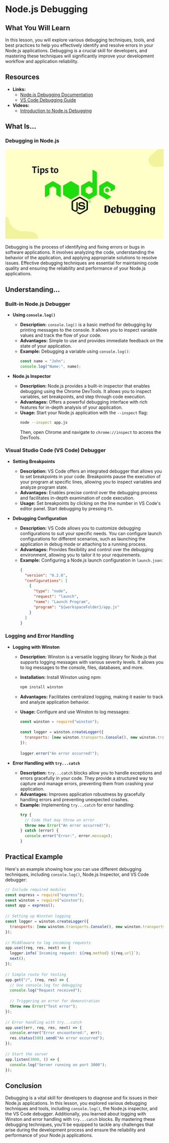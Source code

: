 # Node.js Debugging

## What You Will Learn

In this lesson, you will explore various debugging techniques, tools, and best practices to help you effectively identify and resolve errors in your Node.js applications. Debugging is a crucial skill for developers, and mastering these techniques will significantly improve your development workflow and application reliability.

## Resources

- **Links:**
  - [Node.js Debugging Documentation](https://nodejs.org/en/learn/getting-started/debugging)
  - [VS Code Debugging Guide](https://code.visualstudio.com/docs/editor/debugging)
- **Videos:**
  - [Introduction to Node.js Debugging](https://www.youtube.com/watch?v=qz68RsESlp8&)

## What Is...

### Debugging in Node.js

![Node.js Image](../Images/nodejsdebug.png)

Debugging is the process of identifying and fixing errors or bugs in software applications. It involves analyzing the code, understanding the behavior of the application, and applying appropriate solutions to resolve issues. Effective debugging techniques are essential for maintaining code quality and ensuring the reliability and performance of your Node.js applications.

## Understanding...

### Built-in Node.js Debugger

- **Using `console.log()`**

  - **Description:** `console.log()` is a basic method for debugging by printing messages to the console. It allows you to inspect variable values and track the flow of your code.
  - **Advantages:** Simple to use and provides immediate feedback on the state of your application.
  - **Example:** Debugging a variable using `console.log()`:
    ```javascript
    const name = "John";
    console.log("Name:", name);
    ```

- **Node.js Inspector**
  - **Description:** Node.js provides a built-in inspector that enables debugging using the Chrome DevTools. It allows you to inspect variables, set breakpoints, and step through code execution.
  - **Advantages:** Offers a powerful debugging interface with rich features for in-depth analysis of your application.
  - **Usage:** Start your Node.js application with the `--inspect` flag:
    ```bash
    node --inspect app.js
    ```
    Then, open Chrome and navigate to `chrome://inspect` to access the DevTools.

### Visual Studio Code (VS Code) Debugger

- **Setting Breakpoints**

  - **Description:** VS Code offers an integrated debugger that allows you to set breakpoints in your code. Breakpoints pause the execution of your program at specific lines, allowing you to inspect variables and analyze program state.
  - **Advantages:** Enables precise control over the debugging process and facilitates in-depth examination of code execution.
  - **Usage:** Set breakpoints by clicking on the line number in VS Code's editor panel. Start debugging by pressing `F5`.

- **Debugging Configuration**
  - **Description:** VS Code allows you to customize debugging configurations to suit your specific needs. You can configure launch configurations for different scenarios, such as launching the application in debug mode or attaching to a running process.
  - **Advantages:** Provides flexibility and control over the debugging environment, allowing you to tailor it to your requirements.
  - **Example:** Configuring a Node.js launch configuration in `launch.json`:
    ```json
    {
      "version": "0.2.0",
      "configurations": [
        {
          "type": "node",
          "request": "launch",
          "name": "Launch Program",
          "program": "${workspaceFolder}/app.js"
        }
      ]
    }
    ```

### Logging and Error Handling

- **Logging with Winston**

  - **Description:** Winston is a versatile logging library for Node.js that supports logging messages with various severity levels. It allows you to log messages to the console, files, databases, and more.
  - **Installation:** Install Winston using npm:
    ```bash
    npm install winston
    ```
  - **Advantages:** Facilitates centralized logging, making it easier to track and analyze application behavior.
  - **Usage:** Configure and use Winston to log messages:

    ```javascript
    const winston = require("winston");

    const logger = winston.createLogger({
      transports: [new winston.transports.Console(), new winston.transports.File({ filename: "error.log", level: "error" })],
    });

    logger.error("An error occurred!");
    ```

- **Error Handling with `try...catch`**
  - **Description:** `try...catch` blocks allow you to handle exceptions and errors gracefully in your code. They provide a structured way to capture and manage errors, preventing them from crashing your application.
  - **Advantages:** Improves application robustness by gracefully handling errors and preventing unexpected crashes.
  - **Example:** Implementing `try...catch` for error handling:
    ```javascript
    try {
      // Code that may throw an error
      throw new Error("An error occurred!");
    } catch (error) {
      console.error("Error:", error.message);
    }
    ```

## Practical Example

Here's an example showing how you can use different debugging techniques, including `console.log()`, Node.js Inspector, and VS Code debugger:

```javascript
// Include required modules
const express = require("express");
const winston = require("winston");
const app = express();

// Setting up Winston logging
const logger = winston.createLogger({
  transports: [new winston.transports.Console(), new winston.transports.File({ filename: "error.log", level: "error" })],
});

// Middleware to log incoming requests
app.use((req, res, next) => {
  logger.info(`Incoming request: ${req.method} ${req.url}`);
  next();
});

// Simple route for testing
app.get("/", (req, res) => {
  // Use console.log for debugging
  console.log("Request received");

  // Triggering an error for demonstration
  throw new Error("Test error");
});

// Error handling with try...catch
app.use((err, req, res, next) => {
  console.error("Error encountered:", err);
  res.status(500).send("An error occurred");
});

// Start the server
app.listen(3000, () => {
  console.log("Server running on port 3000");
});
```

## Conclusion

Debugging is a vital skill for developers to diagnose and fix issues in their Node.js applications. In this lesson, you explored various debugging techniques and tools, including `console.log()`, the Node.js inspector, and the VS Code debugger. Additionally, you learned about logging with Winston and error handling with `try...catch` blocks. By mastering these debugging techniques, you'll be equipped to tackle any challenges that arise during the development process and ensure the reliability and performance of your Node.js applications.
